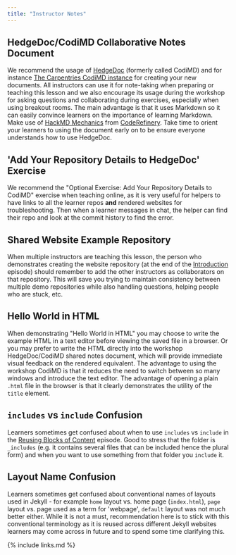 ```yaml
---
title: "Instructor Notes"
---
```


## HedgeDoc/CodiMD Collaborative Notes Document 
We recommend the usage of [HedgeDoc](https://hedgedoc.org) (formerly called CodiMD) and for instance 
[The Carpentries CodiMD instance](https://codimd.carpentries.org) for creating your new documents. 
All instructors can use it for note-taking when preparing or teaching this lesson and we also encourage 
its usage during the workshop for asking questions and collaborating during exercises, especially when using breakout rooms. 
The main advantage is that it uses Markdown so it can easily convince learners on the importance of learning Markdown. 
Make use of [HackMD Mechanics](https://coderefinery.github.io/manuals/hackmd-mechanics/#basic-controls) 
from [CodeRefinery](https://coderefinery.org/). Take time to orient your learners to using the document early on 
to be ensure everyone understands how to use HedgeDoc.

## 'Add Your Repository Details to HedgeDoc' Exercise    
We recommend the "Optional Exercise: Add Your Repository Details to CodiMD" exercise when teaching online, as it is 
very useful for helpers to have links to all the learner repos **and** rendered websites for troubleshooting. 
Then when a learner messages in chat, the helper can find their repo and look at the commit history to find the error.

## Shared Website Example Repository 
When multiple instructors are teaching this lesson, the person who demonstrates creating the website repository 
(at the end of the [Introduction](../introduction/index.html) episode) should remember to add the 
other instructors as collaborators on that repository. 
This will save you trying to maintain consistency between multiple demo repositories while also handling questions, 
helping people who are stuck, etc.

## Hello World in HTML 
When demonstrating "Hello World in HTML" you may choose to write the example HTML in a text editor 
before viewing the saved file in a browser. Or you may prefer to write the HTML directly into the workshop 
HedgeDoc/CodiMD shared notes document, which will provide immediate visual feedback on the rendered equivalent. 
The advantage to using the workshop CodiMD is that it reduces the need to switch between so many windows and introduce 
the text editor. The advantage of opening a plain `.html` file in the browser is that it 
clearly demonstrates the utility of the `title` element.

## `includes` vs `include` Confusion
Learners sometimes get confused about when to use `includes` vs `include` in the 
[Reusing Blocks of Content](../includes/index.html) episode. Good to stress that the folder is `_includes` 
(e.g. it contains several files that can be included hence the plural form) and when you want to use something from that folder you `include` it.

## Layout Name Confusion
Learners sometimes get confused about conventional names of layouts used in Jekyll - for example `home` 
layout vs. home page (`index.html`), `page` layout vs. page used as a term for 'webpage', `default` layout was not much better 
either. While it is not a must, recommendation here is to stick with this conventional terminology as it is 
reused across different Jekyll websites learners may come across in future and to spend some time clarifying this. 

{% include links.md %}
